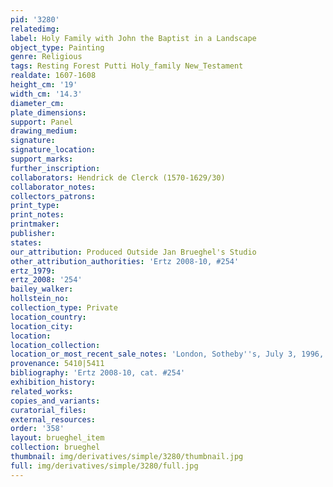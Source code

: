 ```yaml
---
pid: '3280'
relatedimg: 
label: Holy Family with John the Baptist in a Landscape
object_type: Painting
genre: Religious
tags: Resting Forest Putti Holy_family New_Testament
realdate: 1607-1608
height_cm: '19'
width_cm: '14.3'
diameter_cm: 
plate_dimensions: 
support: Panel
drawing_medium: 
signature: 
signature_location: 
support_marks: 
further_inscription: 
collaborators: Hendrick de Clerck (1570-1629/30)
collaborator_notes: 
collectors_patrons: 
print_type: 
print_notes: 
printmaker: 
publisher: 
states: 
our_attribution: Produced Outside Jan Brueghel's Studio
other_attribution_authorities: 'Ertz 2008-10, #254'
ertz_1979: 
ertz_2008: '254'
bailey_walker: 
hollstein_no: 
collection_type: Private
location_country: 
location_city: 
location: 
location_collection: 
location_or_most_recent_sale_notes: 'London, Sotheby''s, July 3, 1996, #90'
provenance: 5410|5411
bibliography: 'Ertz 2008-10, cat. #254'
exhibition_history: 
related_works: 
copies_and_variants: 
curatorial_files: 
external_resources: 
order: '358'
layout: brueghel_item
collection: brueghel
thumbnail: img/derivatives/simple/3280/thumbnail.jpg
full: img/derivatives/simple/3280/full.jpg
---
```

